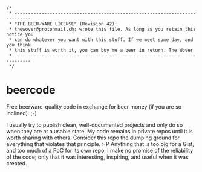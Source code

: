 ```
/*
 * ----------------------------------------------------------------------------
 * "THE BEER-WARE LICENSE" (Revision 42):
 * thewover@protonmail.ch; wrote this file. As long as you retain this notice you
 * can do whatever you want with this stuff. If we meet some day, and you think
 * this stuff is worth it, you can buy me a beer in return. The Wover
 * ----------------------------------------------------------------------------
 */
```

# beercode
Free beerware-quality code in exchange for beer money (if you are so inclined). ;-) 

I usually try to publish clean, well-documented projects and only do so when they are at a usable state. My code remains in private repos until it is worth sharing with others. Consider this repo the dumping ground for everything that violates that principle. :-P Anything that is too big for a Gist, and too much of a PoC for its own repo. I make no promise of the reliability of the code; only that it was interesting, inspiring, and useful when it was created.